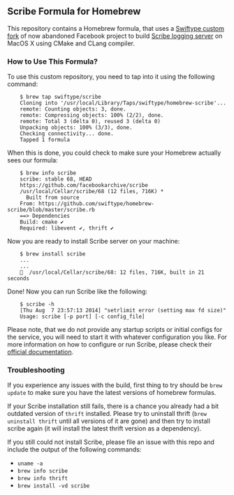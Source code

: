 ## Scribe Formula for Homebrew

This repository contains a Homebrew formula, that uses a [Swiftype custom fork](https://github.com/swiftype/scribe)
of now abandoned Facebook project to build [Scribe logging server](https://github.com/facebookarchive/scribe)
on MacOS X using CMake and CLang compiler.

### How to Use This Formula?

To use this custom repository, you need to tap into it using the following command:

        $ brew tap swiftype/scribe
        Cloning into '/usr/local/Library/Taps/swiftype/homebrew-scribe'...
        remote: Counting objects: 3, done.
        remote: Compressing objects: 100% (2/2), done.
        remote: Total 3 (delta 0), reused 3 (delta 0)
        Unpacking objects: 100% (3/3), done.
        Checking connectivity... done.
        Tapped 1 formula

When this is done, you could check to make sure your Homebrew actually sees our formula:

        $ brew info scribe
        scribe: stable 68, HEAD
        https://github.com/facebookarchive/scribe
        /usr/local/Cellar/scribe/68 (12 files, 716K) *
          Built from source
        From: https://github.com/swiftype/homebrew-scribe/blob/master/scribe.rb
        ==> Dependencies
        Build: cmake ✔
        Required: libevent ✔, thrift ✔

Now you are ready to install Scribe server on your machine:

        $ brew install scribe
        ...
        ...
        🍺  /usr/local/Cellar/scribe/68: 12 files, 716K, built in 21 seconds

Done! Now you can run Scribe like the following:

        $ scribe -h
        [Thu Aug  7 23:57:13 2014] "setrlimit error (setting max fd size)"
        Usage: scribe [-p port] [-c config_file]

Please note, that we do not provide any startup scripts or initial configs for the service,
you will need to start it with whatever configuration you like. For more information on how to
configure or run Scribe, please check their
[official documentation](https://github.com/facebookarchive/scribe/wiki).

### Troubleshooting

If you experience any issues with the build, first thing to try should be `brew update` to make sure
you have the latest versions of homebrew formulas.

If your Scribe installation still fails, there is a chance you already had a bit outdated version
of `thrift` installed. Please try to uninstall thrift (`brew uninstall thrift` until all
versions of it are gone) and then try to install scribe again (it will install the latest thrift
version as a dependency).

If you still could not install Scribe, please file an issue with this repo and include the output
of the following commands:

  * `uname -a`
  * `brew info scribe`
  * `brew info thrift`
  * `brew install -vd scribe`
